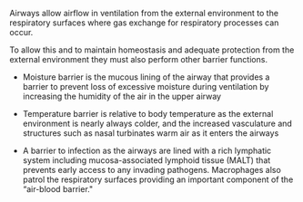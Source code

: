 Airways allow airflow in ventilation from the external environment to the respiratory surfaces where gas exchange for respiratory processes can occur.

To allow this and to maintain homeostasis and adequate protection from the external environment they must also perform other barrier functions.

- Moisture barrier is the mucous lining of the airway that provides a barrier to prevent loss of excessive moisture during ventilation by increasing the humidity of the air in the upper airway

- Temperature barrier is relative to body temperature as the external environment is nearly always colder, and the increased vasculature and structures such as nasal turbinates warm air as it enters the airways

- A barrier to infection as the airways are lined with a rich lymphatic system including mucosa-associated lymphoid tissue (MALT) that prevents early access to any invading pathogens. Macrophages also patrol the respiratory surfaces providing an important component of the “air-blood barrier."